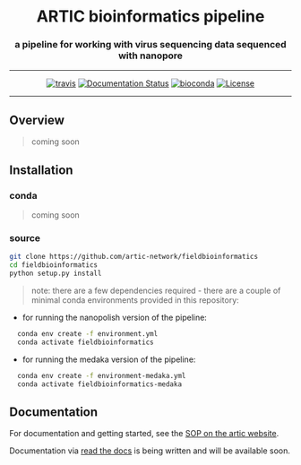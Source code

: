 <div align="center">
    <h1>ARTIC bioinformatics pipeline</h1>
    <h3>a pipeline for working with virus sequencing data sequenced with nanopore</h3>
    <hr>
    <a href="https://travis-ci.org/artic-network/fieldbioinformatics"><img src="https://travis-ci.org/artic-network/fieldbioinformatics.svg?branch=master" alt="travis"></a>
    <a href='http://artic.readthedocs.io/en/latest/?badge=latest'><img src='https://readthedocs.org/projects/artic/badge/?version=latest' alt='Documentation Status'></a>
    <a href="https://bioconda.github.io/recipes/artic/README.html"><img src="https://anaconda.org/bioconda/artic/badges/downloads.svg" alt="bioconda"></a>
    <a href="https://github.com/artic-network/fieldbioinformatics/blob/master/LICENSE"><img src="https://img.shields.io/badge/license-MIT-orange.svg" alt="License"></a>
</div>

---

## Overview

> coming soon

## Installation

### conda

> coming soon

### source

```sh
git clone https://github.com/artic-network/fieldbioinformatics
cd fieldbioinformatics
python setup.py install
```

> note: there are a few dependencies required - there are a couple of minimal conda environments provided in this repository:

- for running the nanopolish version of the pipeline:

```sh
  conda env create -f environment.yml
  conda activate fieldbioinformatics
```

- for running the medaka version of the pipeline:

```sh
  conda env create -f environment-medaka.yml
  conda activate fieldbioinformatics-medaka
```

## Documentation

For documentation and getting started, see the [SOP on the artic website](https://artic.network/ncov-2019/ncov2019-bioinformatics-sop.html).

Documentation via [read the docs](http://artic.readthedocs.io/en/latest/?badge=latest) is being written and will be available soon.
